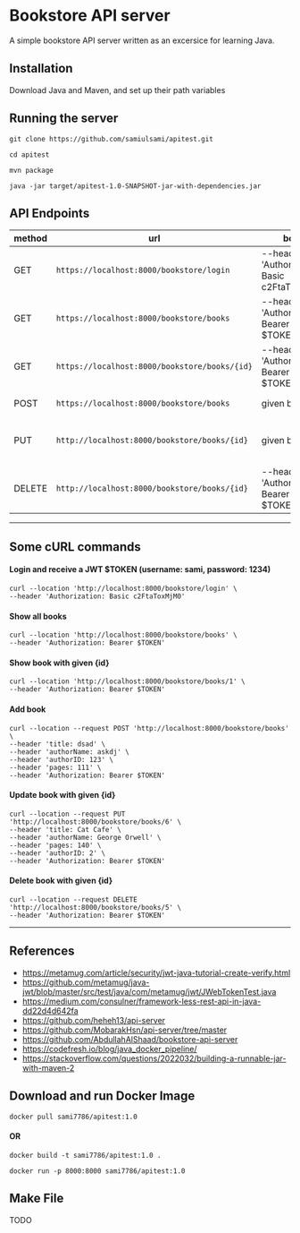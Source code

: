 # Bookstore API server

A simple bookstore API server written as an excersice for learning Java.

## Installation

Download Java and Maven, and set up their path variables

## Running the server

`git clone https://github.com/samiulsami/apitest.git`

`cd apitest`

`mvn package`

`java -jar target/apitest-1.0-SNAPSHOT-jar-with-dependencies.jar`


## API Endpoints

|method|url|body|actions|
|---|---|---|---|
|GET|`https://localhost:8000/bookstore/login`|--header 'Authorization: Basic c2FtaToxMjM0'|returns a JWT token $TOKEN|
|GET|`https://localhost:8000/bookstore/books`|--header 'Authorization: Bearer $TOKEN'|returns all books|
|GET|`https://localhost:8000/bookstore/books/{id}`|--header 'Authorization: Bearer $TOKEN'|returns book with given id|
|POST|`https://localhost:8000/bookstore/books`|  given below| adds a book|
|PUT|`http://localhost:8000/bookstore/books/{id}`| given below|updates book with given id|
|DELETE|`http://localhost:8000/bookstore/books/{id}`|--header 'Authorization: Bearer $TOKEN'|deletes book with given id|

---

## Some cURL commands
#### Login and receive a JWT $TOKEN (username: sami, password: 1234)
```
curl --location 'http://localhost:8000/bookstore/login' \
--header 'Authorization: Basic c2FtaToxMjM0'
```
#### Show all books
```
curl --location 'http://localhost:8000/bookstore/books' \
--header 'Authorization: Bearer $TOKEN'
```
#### Show book with given {id}
```
curl --location 'http://localhost:8000/bookstore/books/1' \
--header 'Authorization: Bearer $TOKEN'
```
#### Add book
```
curl --location --request POST 'http://localhost:8000/bookstore/books' \
--header 'title: dsad' \
--header 'authorName: askdj' \
--header 'authorID: 123' \
--header 'pages: 111' \
--header 'Authorization: Bearer $TOKEN'
```
#### Update book with given {id}
```
curl --location --request PUT 'http://localhost:8000/bookstore/books/6' \
--header 'title: Cat Cafe' \
--header 'authorName: George Orwell' \
--header 'pages: 140' \
--header 'authorID: 2' \
--header 'Authorization: Bearer $TOKEN'
```
#### Delete book with given {id}
```    
curl --location --request DELETE 'http://localhost:8000/bookstore/books/5' \
--header 'Authorization: Bearer $TOKEN'
```
----

## References

- https://metamug.com/article/security/jwt-java-tutorial-create-verify.html
- https://github.com/metamug/java-jwt/blob/master/src/test/java/com/metamug/jwt/JWebTokenTest.java
- https://medium.com/consulner/framework-less-rest-api-in-java-dd22d4d642fa
- https://github.com/heheh13/api-server
- https://github.com/MobarakHsn/api-server/tree/master
- https://github.com/AbdullahAlShaad/bookstore-api-server
- https://codefresh.io/blog/java_docker_pipeline/
- https://stackoverflow.com/questions/2022032/building-a-runnable-jar-with-maven-2


## Download and run Docker Image

`docker pull sami7786/apitest:1.0`
#### OR
`docker build -t sami7786/apitest:1.0 .`


`docker run -p 8000:8000 sami7786/apitest:1.0`

## Make File
TODO
